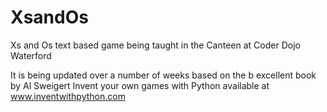 XsandOs
=======

Xs and Os text based game being taught in the Canteen at Coder Dojo Waterford

It is being updated over a number of weeks based on the b excellent book by Al Sweigert Invent your own games with Python available at www.inventwithpython.com
